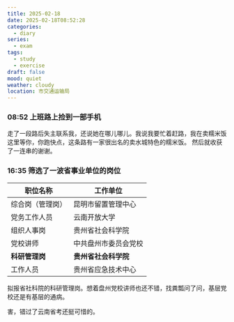 ```yaml
---
title: 2025-02-18
date: 2025-02-18T08:52:28
categories:
  - diary
series:
  - exam
tags:
  - study
  - exercise
draft: false
mood: quiet
weather: cloudy
location: 市交通运输局
---
```



### 08:52 上班路上捡到一部手机

走了一段路后失主联系我，还说她在哪儿哪儿。我说我要忙着赶路，我在卖糯米饭这里等你，你跑快点，这条路有一家很出名的卖水城特色的糯米饭。
然后就收获了一连串的谢谢。

### 16:35 筛选了一波省事业单位的岗位

| 职位名称      | 工作单位         |
| --------- | ------------ |
| 综合岗（管理岗）  | 昆明市留置管理中心    |
| 党务工作人员    | 云南开放大学       |
| 组织人事岗     | 贵州省社会科学院     |
| 党校讲师      | 中共盘州市委员会党校   |
| **科研管理岗** | **贵州省社会科学院** |
| 工作人员      | 贵州省应急技术中心    |
拟报省社科院的科研管理岗。想着盘州党校讲师也还不错，找粪瓢问了问，基层党校还是有基层的通病。

害，错过了云南省考还挺可惜的。

